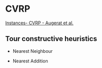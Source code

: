 # CVRP

[Instances- CVRP - Augerat et al.](http://www.bernabe.dorronsoro.es/vrp/)

## Tour constructive heuristics

- Nearest Neighbour

- Nearest Addition

